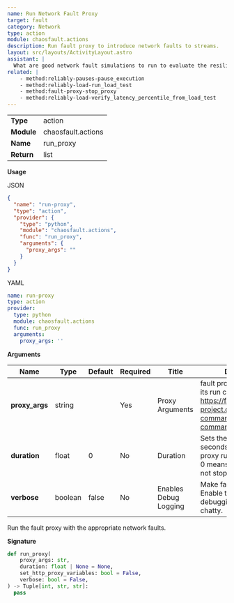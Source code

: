 ```yaml
---
name: Run Network Fault Proxy
target: fault
category: Network
type: action
module: chaosfault.actions
description: Run fault proxy to introduce network faults to streams.
layout: src/layouts/ActivityLayout.astro
assistant: |
  What are good network fault simulations to run to evaluate the resilience of a service?
related: |
    - method:reliably-pauses-pause_execution
    - method:reliably-load-run_load_test
    - method:fault-proxy-stop_proxy
    - method:reliably-load-verify_latency_percentile_from_load_test
---
```


|            |                                     |
| ---------- | ----------------------------------- |
| **Type**   | action                               |
| **Module** | chaosfault.actions |
| **Name**   | run_proxy                        |
| **Return** | list                                |

**Usage**

JSON

```json
{
  "name": "run-proxy",
  "type": "action",
  "provider": {
    "type": "python",
    "module": "chaosfault.actions",
    "func": "run_proxy",
    "arguments": {
      "proxy_args": ""
    }
  }
}
```

YAML

```yaml
name: run-proxy
type: action
provider:
  type: python
  module: chaosfault.actions
  func: run_proxy
  arguments:
    proxy_args: ''

```

**Arguments**

| Name             | Type   | Default     | Required | Title        | Description                                  |
| ---------------- | ------ | ----------- | -------- | ------------ | -------------------------------------------- |
| **proxy_args**       | string |             | Yes      | Proxy Arguments       | fault proxy arguments for its run command https://fault-project.com/reference/cli-commands/#run-command-options              |
| **duration**       | float | 0| No      | Duration       | Sets the window in seconds during which the proxy runs. The default of 0 means the proxy does not stop on its own               |
| **verbose**       | boolean | false | No      | Enables Debug Logging       | Make fault more verbose. Enable this only for debugging as fault can be chatty.               |

Run the fault proxy with the appropriate network faults.

**Signature**

```python
def run_proxy(
    proxy_args: str,
    duration: float | None = None,
    set_http_proxy_variables: bool = False,
    verbose: bool = False,
) -> Tuple[int, str, str]:
  pass

```

